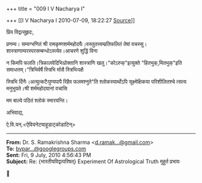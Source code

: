 +++
title = "009 I V Nacharya I"

+++
[[I V Nacharya I	2010-07-09, 18:22:27 [Source](https://groups.google.com/g/bvparishat/c/nLcDwt4CVJc)]]



प्रिय विद्वत्सुहृदः,

प्रणम्य। सम्यग्भणितं श्री रामकृष्णशर्ममहोदयैः।वस्तुतत्त्वम्प्रतिफलितं तेषां वचस्सु।शास्त्राणाम्परस्परसम्बन्धोऽस्त्येव।आचरणे शुद्धिं विना

न किमपि फलति।त्रिकालवेदिभिःप्रोक्तानि शास्त्राणि खलु।"कोऽरुक्"इत्युक्ते "हितभुक्,मितभुक्"इति समाधत्तम्।"त्रिभिर्वर्षै स्त्रिभि र्मासै स्त्रिभिःपक्षै

स्त्रिभि र्दिनैः।अत्युत्कटैःपुण्यपापै रिहैव फलमश्नुते"ति श्लोकस्यार्थोऽपि सूक्ष्मेक्षिकया परिशीलितश्चे त्सत्य मनुभूयते।श्री शर्ममहोदयानां वचासि

मम बाल्ये पठितं श्लोकं स्मारयन्ति।

अभिवाद्य,

ऐ.वि.यन्.\<ऐवियनेट्याहूडाट्कोडाटिन्>  

  

------------------------------------------------------------------------

**From:** Dr. S. Ramakrishna Sharma \<[d.ramak...@gmail.com]()\>  
**To:** [bvpar...@googlegroups.com]()  
**Sent:** Fri, 9 July, 2010 4:56:43 PM  
**Subject:** Re: {भारतीयविद्वत्परिषत्} Experiment Of Astrological Truth मुहूर्त प्रभावः  



